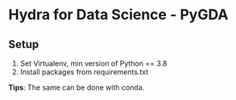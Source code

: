 # Hydra for Data Science - PyGDA

## Setup

1. Set Virtualenv, min version of Python == 3.8
2. Install packages from requirements.txt

**Tips**:
The same can be done with conda.
